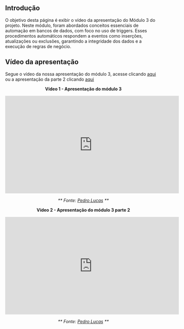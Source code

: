 ## Introdução

O objetivo desta página é exibir o vídeo da apresentação do Módulo 3 do projeto. Neste módulo, foram abordados conceitos essenciais de automação em bancos de dados, com foco no uso de triggers. Esses procedimentos automáticos respondem a eventos como inserções, atualizações ou exclusões, garantindo a integridade dos dados e a execução de regras de negócio.


## Vídeo da apresentação
Segue o vídeo da nossa apresentação do módulo 3, acesse clicando [aqui](https://www.youtube.com/watch?v=0pXjiZjnQTs) ou a apresentação da parte 2 clicando [aqui](https://www.youtube.com/watch?v=c1O-ZWTYlcE)



<center>

**Vídeo 1 - Apresentação do módulo 3**

<iframe width="560" height="315" src="https://www.youtube.com/embed/0pXjiZjnQTs?si=AVSsGGpcns8pJzZt" title="YouTube video player" frameborder="0" allow="accelerometer; autoplay; clipboard-write; encrypted-media; gyroscope; picture-in-picture; web-share" referrerpolicy="strict-origin-when-cross-origin" allowfullscreen></iframe>

_** Fonte: [Pedro Lucas](https://github.com/lucasdray) **_


**Vídeo 2 - Apresentação do módulo 3 parte 2**

<iframe width="560" height="315" src="https://www.youtube.com/embed/c1O-ZWTYlcE?si=bXDhv-klGVTZfC2j" title="YouTube video player" frameborder="0" allow="accelerometer; autoplay; clipboard-write; encrypted-media; gyroscope; picture-in-picture; web-share" referrerpolicy="strict-origin-when-cross-origin" allowfullscreen></iframe>

_** Fonte: [Pedro Lucas](https://github.com/lucasdray) **_

</center>



